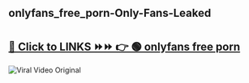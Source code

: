 
 ## onlyfans_free_porn-Only-Fans-Leaked

# <h2><a href="https://clipsfans.com/onlyfans_free_porn&ref=git">🔗 Click to LINKS ⏩⏩ 👉 🟢 onlyfans free porn </a></h2>

<a href="https://clipsfans.com/onlyfans_free_porn&ref=git" rel="nofollow" data-target="animated-image.originalLink"><img src="https://i.ibb.co.com/xMMVF88/686577567.gif" alt="Viral Video Original" style="max-width: 100%; display: inline-block;" data-target="animated-image.originalImage"></a>

